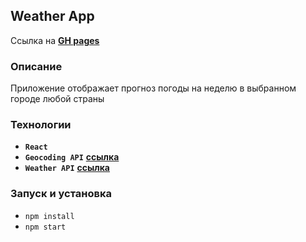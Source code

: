 ## Weather App

Ссылка на **[GH pages](https://yuliaiv-iv.github.io/weather_app/)**
### Описание

Приложение отображает прогноз погоды на неделю в выбранном городе любой страны
### Технологии

* **`React`**
* **`Geocoding API`** **[ссылка](https://developers.google.com/maps/documentation/geocoding/overview?hl=es-419)**
* **`Weather API`** **[ссылка](https://openweathermap.org/api)**
### Запуск и установка

* `npm install`
* `npm start`